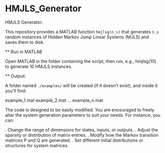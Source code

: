 # HMJLS_Generator
HMJLS Generator:

This repository provides a MATLAB function `hmjlsg(n_s)` that generates `n_s` random instances of Hidden Markov Jump Linear Systems (MJLS) and saves them to disk.


** Run in MATLAB

Open MATLAB in the folder containing the script, then run, e.g., hmjlsg(10) to generate 10 HMJLS instances.



** Output:

A folder named `./examples/` will be created (if it doesn't exist), and inside it you'll find:

example_1.mat
example_2.mat
...
example_n.mat


The code is designed to be easily modified. You are encouraged to freely alter the system generation parameters to suit your needs. For instance, you can:

. Change the range of dimensions for states, inputs, or outputs.
. Adjust the sparsity or distribution of matrix entries.
. Modify how the Markov transition matrices P and Q are generated.
. Set different initial distributions or structures for system matrices.
